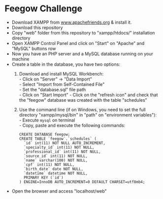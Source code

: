 # Feegow Challenge

- Download XAMPP from www.apachefriends.org & install it.
- Download this repository
- Copy "web" folder from this repository to "xampp/htdocs/" installation directory
- Open XAMPP Control Panel and click on "Start" on "Apache" and "MySQL" buttons row
- Now you have an PHP server and a MySQL database running on your machine
- Create a table in the database, you have two options:  
    1) Download and install MySQL Workbench:  
      - Click on "Server" -> "Data Import"  
      - Select "Import from Self-Contained File"  
      - Set the "database.sql" file path  
      - Click on "Start Import"
      - Click on the "refresh icon" and check that the "feegow" database was created with the table "schedules"
     
    2) Use the command line (if on Windows, you need to set the full directory "xampp/mysql/bin" in "path" on "environment variables"):  
      - Execute `mysql` on terminal  
      - Copy, paste and execute the following commands:  
        ```
        CREATE DATABASE feegow;  
        CREATE TABLE `feegow`.`schedules` (
          `id` int(11) NOT NULL AUTO_INCREMENT,
          `specialty_id` int(11) NOT NULL,
          `professional_id` int(11) NOT NULL,
          `source_id` int(11) NOT NULL,
          `name` varchar(100) NOT NULL,
          `cpf` int(11) NOT NULL,
          `birth_date` date NOT NULL,
          `datetime` datetime NOT NULL,
          PRIMARY KEY (`id`)
        ) ENGINE=InnoDB AUTO_INCREMENT=0 DEFAULT CHARSET=utf8mb4;
        ```
- Open the browser and access "localhost/web"